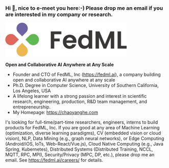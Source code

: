 ### Hi 👋, nice to e-meet you here:-) Please drop me an email if you are interested in my company or research.


<img src="./logo_homepage_2.webp" alt="drawing" width="380"/>

<b>Open and Collaborative AI Anywhere at Any Scale</b>

- Founder and CTO of FedML, Inc (https://fedml.ai), a company building open and collaborative AI anywhere at any scale
- Ph.D. Degree in Computer Science, University of Southern California, Los Angeles, USA
- A lifelong learner with a strong passion and interest in scientific research, engineering, production, R&D team management, and entrepreneurship.
- My Homepage: https://chaoyanghe.com

I's looking for full-time/part-time researchers, engineers, interns to build products for FedML, Inc. If you are good at any area of Machine Learning (optimization, diverse learning paradigms), CV (embedded vision or cloud vision), NLP, Data Mining (e.g., graph neural networks), or Edge Computing (Android/iOS, IoTs, Web-React/Vue.js), Cloud Native Computing (e.g., Java Spring, Kubernetes), Distributed Systems (Distributed Training, NCCL, MQTT, RPC, MPI), Security/Privacy (MPC, DP, etc.), please drop me an email. See https://fedml.ai/careers/ for details.

<!--
**chaoyanghe/chaoyanghe** is a ✨ _special_ ✨ repository because its `README.md` (this file) appears on your GitHub profile.

Here are some ideas to get you started:

- 🔭 I’m currently working on ...
- 🌱 I’m currently learning ...
- 👯 I’m looking to collaborate on ...
- 🤔 I’m looking for help with ...
- 💬 Ask me about ...
- 📫 How to reach me: ...
- 😄 Pronouns: ...
- ⚡ Fun fact: ...
-->
